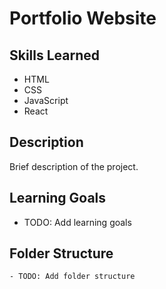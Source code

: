 # Portfolio Website

## Skills Learned
- HTML
- CSS
- JavaScript
- React

## Description
Brief description of the project.

## Learning Goals
- TODO: Add learning goals

## Folder Structure
```
- TODO: Add folder structure
```
